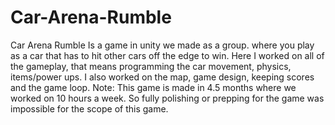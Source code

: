 # Car-Arena-Rumble
Car Arena Rumble Is a game in unity we made as a group. where you play as a car that has to hit other cars off the edge to win. Here I worked on all of the gameplay, that means programming the car movement, physics, items/power ups. I also worked on the map, game design, keeping scores and the game loop.
Note: This game is made in 4.5 months where we worked on 10 hours a week. So fully polishing or prepping for the game was impossible for the scope of this game.
